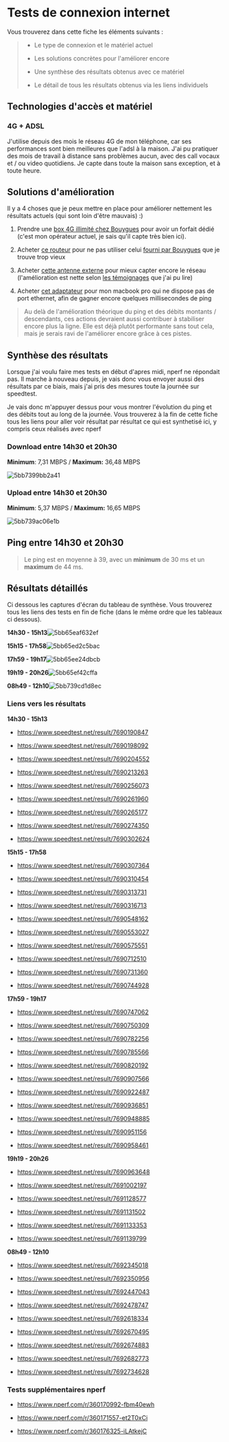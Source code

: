 # Tests de connexion internet

Vous trouverez dans cette fiche les éléments suivants :



> * Le type de connexion et le matériel actuel
> 
> * Les solutions concrètes pour l'améliorer encore
> 
> * Une synthèse des résultats obtenus avec ce matériel
> 
> * Le détail de tous les résultats obtenus via les liens individuels



## Technologies d'accès et matériel

### 4G + ADSL

J'utilise depuis des mois le réseau 4G de mon téléphone, car ses performances sont bien meilleures que l'adsl à la maison.  J'ai pu pratiquer des mois de travail à distance sans problèmes aucun, avec des call vocaux et / ou video quotidiens. Je capte dans toute la maison sans exception, et à toute heure.

## Solutions d'amélioration

Il y a 4 choses que je peux mettre en place pour améliorer nettement les résultats actuels (qui sont loin d'être mauvais) :)

1. Prendre une [box 4G illimité chez Bouygues](https://www.bouyguestelecom.fr/offres-internet/4g-box) pour avoir un forfait dédié (c'est mon opérateur actuel, je sais qu'il capte très bien ici).

2. Acheter [ce routeur](https://www.amazon.fr/Huawei-B525s-23a-Routeur-Cat%C3%A9gorie-Gigabit/dp/B071CYQW7Z/ref=sr_1_6?s=electronics&ie=UTF8&qid=1538679674&sr=1-6&keywords=routeur+4g) pour ne pas utiliser celui [fourni par Bouygues](https://www.bouyguestelecom.fr/offres-internet/4g-box) que je trouve trop vieux

3. Acheter [cette antenne externe](https://www.amazon.fr/LowcostMobile-RAD58-MIMO-700MAX-11dbi-Huawei-Netgear/dp/B01N11WV54/ref=sr_1_3?ie=UTF8&qid=1538674069&sr=8-3&keywords=antenne+4g) pour mieux capter encore le réseau (l'amélioration est nette selon [les témoignages](https://www.amazon.fr/LowcostMobile-RAD58-MIMO-700MAX-11dbi-Huawei-Netgear/product-reviews/B01N11WV54/ref=cm_cr_arp_d_viewopt_rvwer?showViewpoints=1&reviewerType=avp_only_reviews&pageNumber=1) que j'ai pu lire)

4. Acheter [cet adaptateur](https://www.apple.com/fr/shop/product/MD463ZM/A/adaptateur-thunderbolt-vers-ethernet-gigabit) pour mon macbook pro qui ne dispose pas de port ethernet, afin de gagner encore quelques millisecondes de ping

>  Au delà de l'amélioration théorique du ping et des débits montants / descendants, ces actions devraient aussi contribuer à stabiliser encore plus la ligne. Elle est déjà plutôt performante sans tout cela, mais je serais ravi de l'améliorer encore grâce à ces pistes. 

## Synthèse des résultats

Lorsque j'ai voulu faire mes tests en début d'apres midi, nperf ne répondait pas. Il marche à nouveau depuis, je vais donc vous envoyer aussi des résultats par ce biais, mais j'ai pris des mesures toute la journée sur speedtest.

Je vais donc m'appuyer dessus pour vous montrer l'évolution du ping et des débits tout au long de la journée. Vous trouverez à la fin de cette fiche tous les liens pour aller voir résultat par résultat ce qui est synthetisé ici, y compris ceux réalisés avec nperf

### Download entre 14h30 et 20h30

**Minimum**: 7,31 MBPS / **Maximum:** 36,48 MBPS

![5bb7399bb2a41](https://i.loli.net/2018/10/05/5bb7399bb2a41.png)

### Upload entre 14h30 et 20h30

**Minimum**: 5,37 MBPS / **Maximum:** 16,65 MBPS

![5bb739ac06e1b](https://i.loli.net/2018/10/05/5bb739ac06e1b.png)

## Ping entre 14h30 et 20h30

>  Le ping est en moyenne à 39, avec un **minimum** de 30 ms et un **maximum** de 44 ms.

## Résultats détaillés

Ci dessous les captures d'écran du tableau de synthèse. Vous trouverez tous les liens des tests en fin de fiche (dans le même ordre que les tableaux ci dessous).

**14h30 - 15h13**![5bb65eaf632ef](https://i.loli.net/2018/10/05/5bb65eaf632ef.png)

**15h15 - 17h58**![5bb65ed2c5bac](https://i.loli.net/2018/10/05/5bb65ed2c5bac.png)

**17h59 - 19h17**![5bb65ee24dbcb](https://i.loli.net/2018/10/05/5bb65ee24dbcb.png)

**19h19 - 20h26**![5bb65ef42cffa](https://i.loli.net/2018/10/05/5bb65ef42cffa.png)

**08h49  - 12h10**![5bb739cd1d8ec](https://i.loli.net/2018/10/05/5bb739cd1d8ec.png)

### Liens vers les résultats

**14h30 - 15h13**

* https://www.speedtest.net/result/7690190847

* https://www.speedtest.net/result/7690198092

* https://www.speedtest.net/result/7690204552

* https://www.speedtest.net/result/7690213263

* https://www.speedtest.net/result/7690256073

* https://www.speedtest.net/result/7690261960

* https://www.speedtest.net/result/7690265177

* https://www.speedtest.net/result/7690274350

* https://www.speedtest.net/result/7690302624

**15h15 - 17h58**

* https://www.speedtest.net/result/7690307364

* https://www.speedtest.net/result/7690310454

* https://www.speedtest.net/result/7690313731

* https://www.speedtest.net/result/7690316713

* https://www.speedtest.net/result/7690548162

* https://www.speedtest.net/result/7690553027

* https://www.speedtest.net/result/7690575551

* https://www.speedtest.net/result/7690712510

* https://www.speedtest.net/result/7690731360

* https://www.speedtest.net/result/7690744928

**17h59 - 19h17**

* https://www.speedtest.net/result/7690747062

* https://www.speedtest.net/result/7690750309

* https://www.speedtest.net/result/7690782256

* https://www.speedtest.net/result/7690785566

* https://www.speedtest.net/result/7690820192

* https://www.speedtest.net/result/7690907566

* https://www.speedtest.net/result/7690922487

* https://www.speedtest.net/result/7690936851

* https://www.speedtest.net/result/7690948885

* https://www.speedtest.net/result/7690951156

* https://www.speedtest.net/result/7690958461

**19h19 - 20h26**

* https://www.speedtest.net/result/7690963648

* https://www.speedtest.net/result/7691002197

* https://www.speedtest.net/result/7691128577

* https://www.speedtest.net/result/7691131502

* https://www.speedtest.net/result/7691133353

* https://www.speedtest.net/result/7691139799

**08h49 - 12h10**

* https://www.speedtest.net/result/7692345018

* https://www.speedtest.net/result/7692350956

* https://www.speedtest.net/result/7692447043

* https://www.speedtest.net/result/7692478747

* https://www.speedtest.net/result/7692618334

* https://www.speedtest.net/result/7692670495

* https://www.speedtest.net/result/7692674883

* https://www.speedtest.net/result/7692682773

* https://www.speedtest.net/result/7692734628

### Tests supplémentaires nperf

* https://www.nperf.com/r/360170992-fbm40ewh

* https://www.nperf.com/r/360171557-et2T0xCi

* https://www.nperf.com/r/360176325-iLAtkejC
